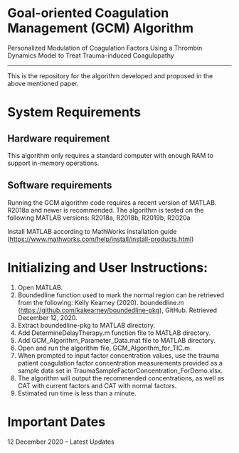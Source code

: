 Goal-oriented Coagulation Management (GCM) Algorithm
====================

Personalized Modulation of Coagulation Factors Using a Thrombin Dynamics Model to Treat Trauma-induced Coagulopathy

---------------------

This is the repository for the algorithm developed and proposed in the above mentioned paper. 

# System Requirements
## Hardware requirement 
This algorithm only requires a standard computer with enough RAM to support in-memory operations. 

## Software requirements
Running the GCM algorithm code requires a recent version of MATLAB. R2018a and newer is recommended.
The algorithm is tested on the following MATLAB versions: R2018a, R2018b, R2019b, R2020a

Install MATLAB according to MathWorks installation guide (https://www.mathworks.com/help/install/install-products.html)


# Initializing and User Instructions: 
1. Open MATLAB.
2. Boundedline function used to mark the normal region can be retrieved from the following: 
Kelly Kearney (2020). boundedline.m (https://github.com/kakearney/boundedline-pkg), GitHub. Retrieved December 12, 2020.
3. Extract boundedline-pkg to MATLAB directory. 
4. Add DetermineDelayTherapy.m function file to MATLAB directory. 
5. Add GCM_Algorithm_Parameter_Data.mat file to MATLAB directory. 
6. Open and run the algorithm file, GCM_Algorithm_for_TIC.m.
7. When prompted to input factor concentration values, use the trauma patient coagulation factor concentration measurements provided as a sample data set in TraumaSampleFactorConcentration_ForDemo.xlsx.
8. The algorithm will output the recommended concentrations, as well as CAT with current factors and CAT with normal factors. 
9. Estimated run time is less than a minute.

# Important Dates
12 December 2020 – Latest Updates <br /> 